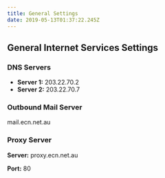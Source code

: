 ```yaml
---
title: General Settings
date: 2019-05-13T01:37:22.245Z
---
```

## General Internet Services Settings

### DNS Servers

* **Server 1:** 203.22.70.2
* **Server 2:** 203.22.70.7

### Outbound Mail Server

mail.ecn.net.au

### Proxy Server

**Server:** proxy.ecn.net.au

**Port:** 80
